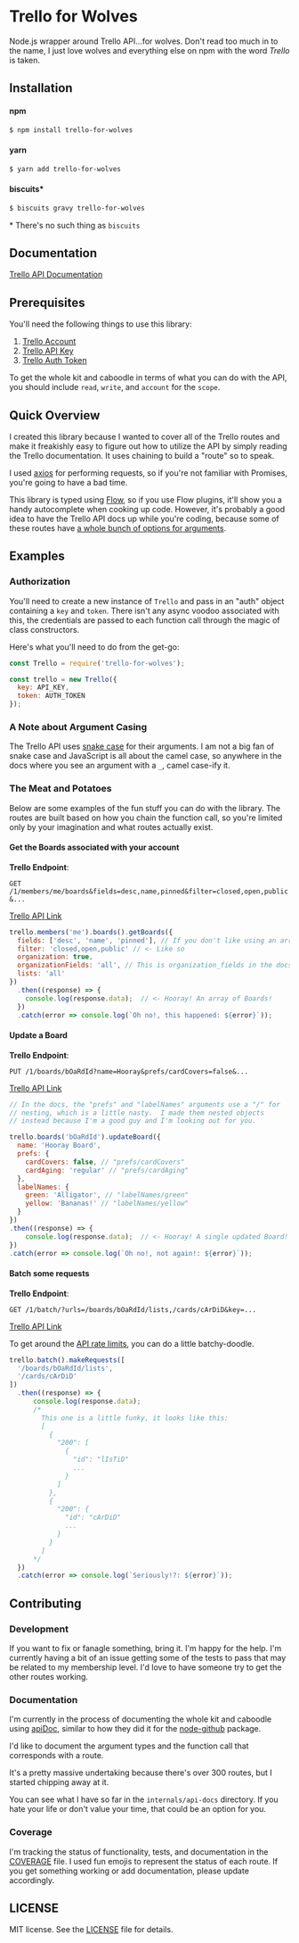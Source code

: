 # Trello for Wolves

Node.js wrapper around Trello API...for wolves.  Don't read too much in to the
name, I just love wolves and everything else on npm with the word
*Trello* is taken.

## Installation

#### npm

```bash
$ npm install trello-for-wolves
```

#### yarn

```bash
$ yarn add trello-for-wolves
```

#### biscuits*

```bash
$ biscuits gravy trello-for-wolves
```

&ast; There's no such thing as `biscuits`

## Documentation

[Trello API Documentation](https://developers.trello.com/advanced-reference)

## Prerequisites

You'll need the following things to use this library:

1. [Trello Account](https://trello.com/signup)
2. [Trello API Key](https://trello.com/app-key)
3. [Trello Auth Token](https://developers.trello.com/authorize)

To get the whole kit and caboodle in terms of what you can do with the API, you 
should include `read`, `write`, and `account` for the `scope`.

## Quick Overview

I created this library because I wanted to cover all of the Trello routes and
make it freakishly easy to figure out how to utilize the API by simply reading
the Trello documentation.  It uses chaining to build a "route" so to speak.

I used [axios](https://github.com/mzabriskie/axios) for performing requests, so 
if you're not familiar with Promises, you're going to have a bad time.  

This library is typed using [Flow](https://flow.org/), so if you use Flow plugins,
it'll show you a handy autocomplete when cooking up code.  However, it's probably
a good idea to have the Trello API docs up while you're coding, because some
of these routes have [a whole bunch of options for arguments](https://developers.trello.com/advanced-reference/board#get-1-boards-board-id).

## Examples

### Authorization

You'll need to create a new instance of `Trello` and pass in an "auth" object
containing a `key` and `token`.  There isn't any async voodoo associated with
this, the credentials are passed to each function call through the magic of
class constructors.

Here's what you'll need to do from the get-go:
```javascript
const Trello = require('trello-for-wolves');

const trello = new Trello({
  key: API_KEY,
  token: AUTH_TOKEN
});
```

### A Note about Argument Casing

The Trello API uses [snake case](https://en.wikipedia.org/wiki/Snake_case) 
for their arguments.  I am not a big fan of snake case and JavaScript is all
about the camel case, so anywhere in the docs where you see an argument with
a `_`, camel case-ify it.

### The Meat and Potatoes

Below are some examples of the fun stuff you can do with the library.  The routes
are built based on how you chain the function call, so you're limited only by
your imagination and what routes actually exist.

#### Get the Boards associated with your account

**Trello Endpoint**:

`GET /1/members/me/boards&fields=desc,name,pinned&filter=closed,open,public&...`

[Trello API Link](https://developers.trello.com/advanced-reference/member#get-1-members-idmember-or-username-boards)

```javascript
trello.members('me').boards().getBoards({
  fields: ['desc', 'name', 'pinned'], // If you don't like using an array, feel free to use a comma-separated string
  filter: 'closed,open,public' // <- Like so
  organization: true,
  organizationFields: 'all', // This is organization_fields in the docs
  lists: 'all'
})
  .then((response) => {
    console.log(response.data);  // <- Hooray! An array of Boards!
  })
  .catch(error => console.log(`Oh no!, this happened: ${error}`));
```

#### Update a Board

**Trello Endpoint**:

`PUT /1/boards/bOaRdId?name=Hooray&prefs/cardCovers=false&...`

[Trello API Link](https://developers.trello.com/advanced-reference/board#put-1-boards-board-id)

```javascript
// In the docs, the "prefs" and "labelNames" arguments use a "/" for
// nesting, which is a little nasty.  I made them nested objects
// instead because I'm a good guy and I'm looking out for you.

trello.boards('bOaRdId').updateBoard({
  name: 'Hooray Board',
  prefs: {
    cardCovers: false, // "prefs/cardCovers"
    cardAging: 'regular' // "prefs/cardAging"
  },
  labelNames: {
    green: 'Alligator', // "labelNames/green"
    yellow: 'Bananas!' // "labelNames/yellow"
  }
})
.then((response) => {
    console.log(response.data);  // <- Hooray! A single updated Board!
})
.catch(error => console.log(`Oh no!, not again!: ${error}`));
```

#### Batch some requests

**Trello Endpoint**:

`GET /1/batch/?urls=/boards/bOaRdId/lists,/cards/cArDiD&key=...`

[Trello API Link](https://developers.trello.com/advanced-reference/batch#get-1-batch)

To get around the [API rate limits](http://help.trello.com/article/838-api-rate-limits), 
you can do a little batchy-doodle.

```javascript
trello.batch().makeRequests([
  '/boards/bOaRdId/lists',
  '/cards/cArDiD'
])
  .then((response) => {
      console.log(response.data); 
      /* 
        This one is a little funky, it looks like this:
        [
          {
            "200": [
              {
                "id": "lIsTiD"
                ...
              }
            ]
          },
          {
            "200": {
              "id": "cArDiD"
              ...
            }
          }
        ]
      */
  })
  .catch(error => console.log(`Seriously!?: ${error}`));
```

## Contributing

### Development

If you want to fix or fanagle something, bring it.  I'm happy for the help.  I'm
currently having a bit of an issue getting some of the tests to pass that may
be related to my membership level.  I'd love to have someone try to get the
other routes working.

### Documentation

I'm currently in the process of documenting the whole kit and caboodle using
[apiDoc](http://apidocjs.com/), similar to how they did it for the 
[node-github](https://github.com/mikedeboer/node-github/blob/master/README.md) package.

I'd like to document the argument types and the function call that corresponds with
a route.

It's a pretty massive undertaking because there's over 300 routes, but I started
chipping away at it.

You can see what I have so far in the `internals/api-docs` directory.  If you 
hate your life or don't value your time, that could be an option for you.

### Coverage

I'm tracking the status of functionality, tests, and documentation in 
the [COVERAGE](./COVERAGE.md) file.  I used fun emojis to represent the status
of each route.  If you get something working or add documentation, please
update accordingly.


## LICENSE

MIT license. See the [LICENSE](./LICENSE.md) file for details.

